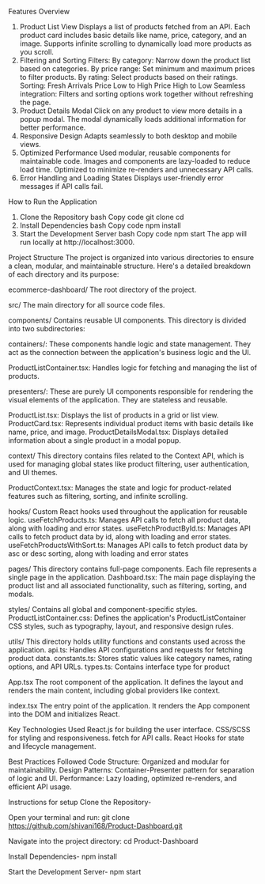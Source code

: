 Features Overview
1. Product List View
Displays a list of products fetched from an API.
Each product card includes basic details like name, price, category, and an image.
Supports infinite scrolling to dynamically load more products as you scroll.
2. Filtering and Sorting
Filters:
By category: Narrow down the product list based on categories.
By price range: Set minimum and maximum prices to filter products.
By rating: Select products based on their ratings.
Sorting:
Fresh Arrivals
Price Low to High
Price High to Low
Seamless integration: Filters and sorting options work together without refreshing the page.
3. Product Details Modal
Click on any product to view more details in a popup modal.
The modal dynamically loads additional information for better performance.
4. Responsive Design
Adapts seamlessly to both desktop and mobile views.
5. Optimized Performance
Used modular, reusable components for maintainable code.
Images and components are lazy-loaded to reduce load time.
Optimized to minimize re-renders and unnecessary API calls.
6. Error Handling and Loading States
Displays user-friendly error messages if API calls fail.




How to Run the Application
1. Clone the Repository
bash
Copy code
git clone <repository-url>
cd <project-folder>
2. Install Dependencies
bash
Copy code
npm install
3. Start the Development Server
bash
Copy code
npm start
The app will run locally at http://localhost:3000.




Project Structure
The project is organized into various directories to ensure a clean, modular, and maintainable structure. Here's a detailed breakdown of each directory and its purpose:

ecommerce-dashboard/
The root directory of the project.

src/
The main directory for all source code files.

components/
Contains reusable UI components. This directory is divided into two subdirectories:

containers/:
These components handle logic and state management. They act as the connection between the application's business logic and the UI.

ProductListContainer.tsx: Handles logic for fetching and managing the list of products.


presenters/:
These are purely UI components responsible for rendering the visual elements of the application. They are stateless and reusable.

ProductList.tsx: Displays the list of products in a grid or list view.
ProductCard.tsx: Represents individual product items with basic details like name, price, and image.
ProductDetailsModal.tsx: Displays detailed information about a single product in a modal popup.


context/
This directory contains files related to the Context API, which is used for managing global states like product filtering, user authentication, and UI themes.

ProductContext.tsx: Manages the state and logic for product-related features such as filtering, sorting, and infinite scrolling.


hooks/
Custom React hooks used throughout the application for reusable logic.
useFetchProducts.ts: Manages API calls to fetch all product data, along with loading and error states.
useFetchProductById.ts: Manages API calls to fetch product data by id, along with loading and error states.
useFetchProductsWithSort.ts: Manages API calls to fetch product data by asc or desc sorting, along with loading and error states

pages/
This directory contains full-page components. Each file represents a single page in the application.
Dashboard.tsx: The main page displaying the product list and all associated functionality, such as filtering, sorting, and modals.


styles/
Contains all global and component-specific styles.
ProductListContainer.css: Defines the application's ProductListContainer CSS styles, such as typography, layout, and responsive design rules.


utils/
This directory holds utility functions and constants used across the application.
api.ts: Handles API configurations and requests for fetching product data.
constants.ts: Stores static values like category names, rating options, and API URLs.
types.ts: Contains interface type for product


App.tsx
The root component of the application. It defines the layout and renders the main content, including global providers like context.

index.tsx
The entry point of the application. It renders the App component into the DOM and initializes React.




Key Technologies Used
React.js for building the user interface.
CSS/SCSS for styling and responsiveness.
fetch for API calls.
React Hooks for state and lifecycle management.


Best Practices Followed
Code Structure: Organized and modular for maintainability.
Design Patterns: Container-Presenter pattern for separation of logic and UI.
Performance: Lazy loading, optimized re-renders, and efficient API usage.


Instructions for setup 
Clone the Repository-

Open your terminal and run:
git clone https://github.com/shivani168/Product-Dashboard.git

Navigate into the project directory:
cd Product-Dashboard

Install Dependencies- 
npm install

Start the Development Server- 
npm start

